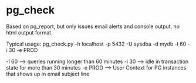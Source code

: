 # pg_check
Based on pg_report, but only  issues email alerts and console output, no html output format.

Typical usage: 
pg_check.py -h localhost -p 5432 -U sysdba -d mydb -l 60 -i 30 -e PROD

-l 60 --> queries running longer than 60 minutes
-i 30 --> idle in transaction state for more than 30 minutes
-e PROD --> User Context for PG instances that shows up in email subject line
